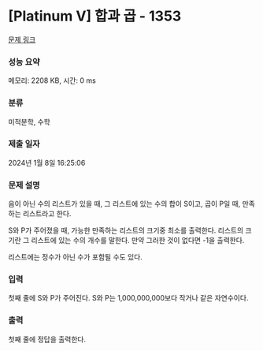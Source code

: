 # [Platinum V] 합과 곱 - 1353 

[문제 링크](https://www.acmicpc.net/problem/1353) 

### 성능 요약

메모리: 2208 KB, 시간: 0 ms

### 분류

미적분학, 수학

### 제출 일자

2024년 1월 8일 16:25:06

### 문제 설명

<p>음이 아닌 수의 리스트가 있을 때, 그 리스트에 있는 수의 합이 S이고, 곱이 P일 때, 만족하는 리스트라고 한다.</p>

<p>S와 P가 주어졌을 때, 가능한 만족하는 리스트의 크기중 최소를 출력한다. 리스트의 크기란 그 리스트에 있는 수의 개수를 말한다. 만약 그러한 것이 없다면 -1을 출력한다.</p>

<p>리스트에는 정수가 아닌 수가 포함될 수도 있다.</p>

### 입력 

 <p>첫째 줄에 S와 P가 주어진다. S와 P는 1,000,000,000보다 작거나 같은 자연수이다.</p>

### 출력 

 <p>첫째 줄에 정답을 출력한다.</p>

